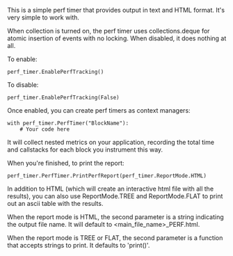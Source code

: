 This is a simple perf timer that provides output in text and HTML format. It's very simple to work with.

When collection is turned on, the perf timer uses collections.deque for atomic insertion of events with no locking. When disabled, it does nothing at all.

To enable:

    perf_timer.EnablePerfTracking()
	
To disable:

    perf_timer.EnablePerfTracking(False)
	
Once enabled, you can create perf timers as context managers:

    with perf_timer.PerfTimer("BlockName"):
	    # Your code here
		
It will collect nested metrics on your application, recording the total time and callstacks for each block you instrument this way.

When you're finished, to print the report:

    perf_timer.PerfTimer.PrintPerfReport(perf_timer.ReportMode.HTML)
	
In addition to HTML (which will create an interactive html file with all the results), you can also use ReportMode.TREE and ReportMode.FLAT to print out an ascii table with the results.

When the report mode is HTML, the second parameter is a string indicating the output file name. It will default to <main_file_name>_PERF.html.

When the report mode is TREE or FLAT, the second parameter is a function that accepts strings to print. It defaults to 'print()'.